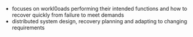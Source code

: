 - focuses on workl0oads performing their intended functions and how to recover quickly from failure to meet demands
- distributed system design, recovery planning and adapting to changing requirements
